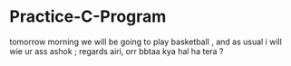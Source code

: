 # Practice-C-Program
 tomorrow morning we will be going to play basketball , and as usual i will wie ur ass ashok ;
regards airi,
orr bbtaa kya hal ha tera ?
